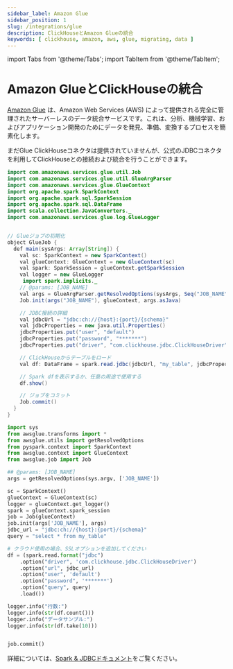 ```yaml
---
sidebar_label: Amazon Glue
sidebar_position: 1
slug: /integrations/glue
description: ClickHouseとAmazon Glueの統合
keywords: [ clickhouse, amazon, aws, glue, migrating, data ]
---
```


import Tabs from '@theme/Tabs';
import TabItem from '@theme/TabItem';


# Amazon GlueとClickHouseの統合

[Amazon Glue](https://aws.amazon.com/glue/) は、Amazon Web Services (AWS) によって提供される完全に管理されたサーバーレスのデータ統合サービスです。これは、分析、機械学習、およびアプリケーション開発のためにデータを発見、準備、変換するプロセスを簡素化します。

まだGlue ClickHouseコネクタは提供されていませんが、公式のJDBCコネクタを利用してClickHouseとの接続および統合を行うことができます。

<Tabs>
<TabItem value="Java" label="Java" default>

```java
import com.amazonaws.services.glue.util.Job
import com.amazonaws.services.glue.util.GlueArgParser
import com.amazonaws.services.glue.GlueContext
import org.apache.spark.SparkContext
import org.apache.spark.sql.SparkSession
import org.apache.spark.sql.DataFrame
import scala.collection.JavaConverters._
import com.amazonaws.services.glue.log.GlueLogger


// Glueジョブの初期化
object GlueJob {
  def main(sysArgs: Array[String]) {
    val sc: SparkContext = new SparkContext()
    val glueContext: GlueContext = new GlueContext(sc)
    val spark: SparkSession = glueContext.getSparkSession
    val logger = new GlueLogger
     import spark.implicits._
    // @params: [JOB_NAME]
    val args = GlueArgParser.getResolvedOptions(sysArgs, Seq("JOB_NAME").toArray)
    Job.init(args("JOB_NAME"), glueContext, args.asJava)

    // JDBC接続の詳細
    val jdbcUrl = "jdbc:ch://{host}:{port}/{schema}"
    val jdbcProperties = new java.util.Properties()
    jdbcProperties.put("user", "default")
    jdbcProperties.put("password", "*******")
    jdbcProperties.put("driver", "com.clickhouse.jdbc.ClickHouseDriver")

    // ClickHouseからテーブルをロード
    val df: DataFrame = spark.read.jdbc(jdbcUrl, "my_table", jdbcProperties)

    // Spark dfを表示するか、任意の用途で使用する
    df.show()

    // ジョブをコミット
    Job.commit()
  }
}
```

</TabItem>
<TabItem value="Python" label="Python">

```python
import sys
from awsglue.transforms import *
from awsglue.utils import getResolvedOptions
from pyspark.context import SparkContext
from awsglue.context import GlueContext
from awsglue.job import Job

## @params: [JOB_NAME]
args = getResolvedOptions(sys.argv, ['JOB_NAME'])

sc = SparkContext()
glueContext = GlueContext(sc)
logger = glueContext.get_logger()
spark = glueContext.spark_session
job = Job(glueContext)
job.init(args['JOB_NAME'], args)
jdbc_url = "jdbc:ch://{host}:{port}/{schema}"
query = "select * from my_table"

# クラウド使用の場合、SSLオプションを追加してください
df = (spark.read.format("jdbc")
    .option("driver", 'com.clickhouse.jdbc.ClickHouseDriver')
    .option("url", jdbc_url)
    .option("user", 'default')
    .option("password", '*******')
    .option("query", query)
    .load())

logger.info("行数:")
logger.info(str(df.count()))
logger.info("データサンプル:")
logger.info(str(df.take(10)))


job.commit()
```

</TabItem>
</Tabs>

詳細については、[Spark & JDBCドキュメント](/integrations/apache-spark/spark-jdbc#read-data)をご覧ください。
